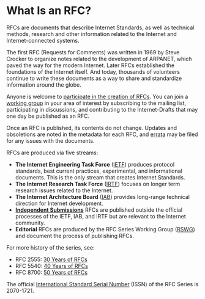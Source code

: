 # What Is an RFC?

RFCs are documents that describe Internet Standards, as well as technical methods, research and other information related to the Internet and Internet-connected systems.

The first RFC (Requests for Comments) was written in 1969 by Steve Crocker to organize notes related to the development of ARPANET, which paved the way for the modern Internet. Later RFCs established the foundations of the Internet itself. And today, thousands of volunteers continue to write these documents as a way to share and standardize information around the globe.

Anyone is welcome to [participate in the creation of RFCs](https://www.ietf.org/participate/get-started/). You can join a [working group](https://datatracker.ietf.org/wg/) in your area of interest by subscribing to the mailing list, participating in discussions, and contributing to the Internet-Drafts that may one day be published as an RFC.

Once an RFC is published, its contents do not change. Updates and obsoletions are noted in the metadata for each RFC, and [errata](/series/rfc-errata/) may be filed for any issues with the documents.

RFCs are produced via five streams:

- **The Internet Engineering Task Force** ([IETF](https://www.ietf.org/)) produces protocol standards, best current practices, experimental, and informational documents. This is the only stream that creates Internet Standards.
- **The Internet Research Task Force** ([IRTF](https://www.irtf.org/)) focuses on longer term research issues related to the Internet.
- **The Internet Architecture Board** ([IAB](https://www.iab.org/)) provides long-range technical direction for Internet development.
- [**Independent Submissions**](/independent/) RFCs are published outside the official processes of the IETF, IAB, and IRTF but are relevant to the Internet community.
- **Editorial** RFCs are produced by the RFC Series Working Group ([RSWG](https://datatracker.ietf.org/group/rswg/about/)) and document the process of publishing RFCs.

For more history of the series, see:

- RFC 2555: [30 Years of RFCs](/info/rfc2555/)
- RFC 5540: [40 Years of RFCs](/info/rfc5540/)
- RFC 8700: [50 Years of RFCs](/info/rfc8700/)

The official [International Standard Serial Number](https://en.wikipedia.org/wiki/ISSN) (ISSN) of the RFC Series is 2070-1721.
